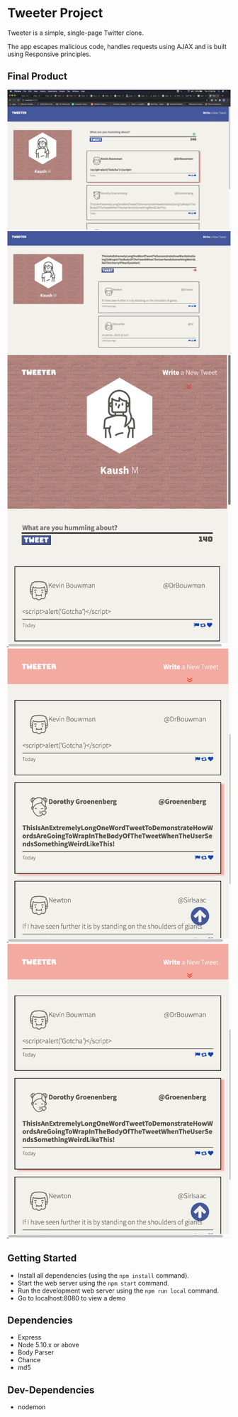 # Tweeter Project

Tweeter is a simple, single-page Twitter clone.

The app escapes malicious code, handles requests using AJAX and is built using Responsive principles.

## Final Product

!["Screenshot of Default Desktop View"](./public/images/docs/desktop-view.png)
!["Screenshot of Form validation"](./public/images/docs/form-validation.png)
!["Screenshot of mobile view"](./public/images/docs/responsive-layout-top.png)
!["Screenshot of mobile view when scrolled"](./public/images/docs/responsive-layout-scrolled.png)
!["Screenshot of mobile view when scrolled"](./public/images/docs/responsive-layout-scrolled.png)

## Getting Started

- Install all dependencies (using the `npm install` command).
- Start the web server using the `npm start` command.
- Run the development web server using the `npm run local` command.
- Go to localhost:8080 to view a demo

## Dependencies

- Express
- Node 5.10.x or above
- Body Parser
- Chance
- md5

## Dev-Dependencies
- nodemon
